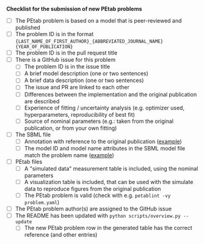 **Checklist for the submission of new PEtab problems**
- [ ] The PEtab problem is based on a model that is peer-reviewed and published
- [ ] The problem ID is in the format `{LAST_NAME_OF_FIRST_AUTHOR}_{ABBREVIATED_JOURNAL_NAME}{YEAR_OF_PUBLICATION}`
- [ ] The problem ID is in the pull request title
- [ ] There is a GitHub issue for this problem
  - [ ] The problem ID is in the issue title
  - [ ] A brief model description (one or two sentences)
  - [ ] A brief data description (one or two sentences)
  - [ ] The issue and PR are linked to each other
  - [ ] Differences between the implementation and the original publication are described
  - [ ] Experience of fitting / uncertainty analysis (e.g. optimizer used, hyperparameters, reproducibility of best fit)
  - [ ] Source of nominal parameters (e.g.: taken from the original publication, or from your own fitting)
- [ ] The SBML file
  - [ ] Annotation with reference to the original publication ([example](https://github.com/Benchmarking-Initiative/Benchmark-Models-PEtab/blob/3154d27edbfc4eb19b768465945bc81381a7c964/Benchmark-Models/Rahman_MBS2016/model_Rahman_MBS2016.xml#L4-L14))
  - [ ] The model ID and model name attributes in the SBML model file match the problem name ([example](https://github.com/Benchmarking-Initiative/Benchmark-Models-PEtab/blob/3154d27edbfc4eb19b768465945bc81381a7c964/Benchmark-Models/Rahman_MBS2016/model_Rahman_MBS2016.xml#L3))
- [ ] PEtab files
  - [ ] A "simulated data" measurement table is included, using the nominal parameters
  - [ ] A visualization table is included, that can be used with the simulate data to reproduce figures from the original publication
  - [ ] The PEtab problem is valid (check with e.g. `petablint -vy problem.yaml`)
- [ ] The PEtab problem author(s) are assigned to the GitHub issue
- [ ] The README has been updated with `python scripts/overview.py --update`
  - [ ] The new PEtab problem row in the generated table has the correct reference (and other entries)
